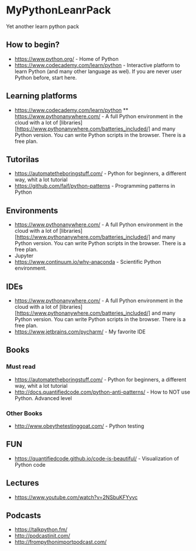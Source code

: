 # MyPythonLeanrPack
Yet another learn python pack

## How to begin?
* https://www.python.org/ - Home of Python
* https://www.codecademy.com/learn/python - Interactive platform to learn Python (and many other language as wel). If you are never user Python before, start here.

## Learning platforms
* https://www.codecademy.com/learn/python
** https://www.pythonanywhere.com/ - A full Python environment in the cloud with a lot of [libraries][https://www.pythonanywhere.com/batteries_included/] and many Python version. You can write Python scripts in the browser. There is a free plan.

## Tutorilas
* https://automatetheboringstuff.com/ - Python for beginners, a different way, whit a lot tutorial
* https://github.com/faif/python-patterns - Programming patterns in Python

## Environments
* https://www.pythonanywhere.com/ - A full Python environment in the cloud with a lot of [libraries][https://www.pythonanywhere.com/batteries_included/] and many Python version. You can write Python scripts in the browser. There is a free plan.
* Jupyter
* https://www.continuum.io/why-anaconda - Scientific Python environment.

## IDEs
* https://www.pythonanywhere.com/ - A full Python environment in the cloud with a lot of [libraries][https://www.pythonanywhere.com/batteries_included/] and many Python version. You can write Python scripts in the browser. There is a free plan.
* https://www.jetbrains.com/pycharm/ - My favorite IDE

## Books
### Must read
* https://automatetheboringstuff.com/ - Python for beginners, a different way, whit a lot tutorial
* http://docs.quantifiedcode.com/python-anti-patterns/ - How to NOT use Python. Advanced level

### Other Books
* http://www.obeythetestinggoat.com/ - Python testing

## FUN
* https://quantifiedcode.github.io/code-is-beautiful/ - Visualization of Python code

## Lectures
* https://www.youtube.com/watch?v=2NSbuKFYyvc

## Podcasts
* https://talkpython.fm/
* http://podcastinit.com/
* http://frompythonimportpodcast.com/
